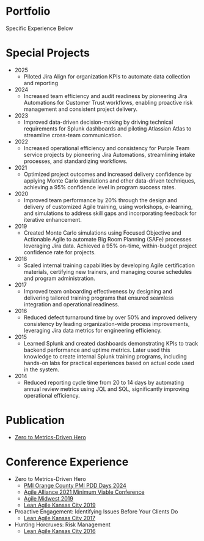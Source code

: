 # Portfolio
Specific Experience Below

# Special Projects
* 2025
  * Piloted Jira Align for organization KPIs to automate data collection and reporting
* 2024
  * Increased team efficiency and audit readiness by pioneering Jira Automations for Customer Trust workflows, enabling proactive risk management and consistent project delivery.
* 2023
  * Improved data-driven decision-making by driving technical requirements for Splunk dashboards and piloting Atlassian Atlas to streamline cross-team communication.
* 2022
  * Increased operational efficiency and consistency for Purple Team service projects by pioneering Jira Automations, streamlining intake processes, and standardizing workflows.
* 2021
  * Optimized project outcomes and increased delivery confidence by applying Monte Carlo simulations and other data-driven techniques, achieving a 95% confidence level in program success rates.
* 2020
  * Improved team performance by 20% through the design and delivery of customized Agile training, using workshops, e-learning, and simulations to address skill gaps and incorporating feedback for iterative enhancement.
* 2019
  * Created Monte Carlo simulations using Focused Objective and Actionable Agile to automate Big Room Planning (SAFe) processes leveraging Jira data. Achieved a 95% on-time, within-budget project confidence rate for projects.
* 2018
  * Scaled internal training capabilities by developing Agile certification materials, certifying new trainers, and managing course schedules and program administration.
* 2017
  * Improved team onboarding effectiveness by designing and delivering tailored training programs that ensured seamless integration and operational readiness.
* 2016
  * Reduced defect turnaround time by over 50% and improved delivery consistency by leading organization-wide process improvements, leveraging Jira data metrics for engineering efficiency.
* 2015
  * Learned Splunk and created dashboards demonstrating KPIs to track backend performance and uptime metrics. Later used this knowledge to create internal Splunk training programs, including hands-on labs for practical experiences based on actual code used in the system.
* 2014
  * Reduced reporting cycle time from 20 to 14 days by automating annual review metrics using JQL and SQL, significantly improving operational efficiency.

# Publication
* [Zero to Metrics-Driven Hero](https://www.agilealliance.org/resources/experience-reports/zero-to-metrics-driven-hero)

# Conference Experience
* Zero to Metrics-Driven Hero
  * [PMI Orange County PMI PDD Days 2024](https://pmi-oc.org/pdd-2024)
  * [Agile Alliance 2021 Minimum Viable Conference](https://events.agilealliance.org/agile2021-mvc/speaker/294899/shar-courtney)
  * [Agile Midwest 2019](https://www.facebook.com/agilemidwest/)
  * [Lean Agile Kansas City 2019](https://www.leanagilekc.com/sessions/)
* Proactive Engagement: Identifying Issues Before Your Clients Do
  * [Lean Agile Kansas City 2017](https://2017.leanagilekc.com/sessions/proactive-engagement-identifying-issues-before-your-clients-do/)
* Hunting Horcruxes: Risk Management
  * [Lean Agile Kansas City 2016](https://2016.leanagilekc.com/sessions/hunting-horcruxes-a-cautionary-tale/)
